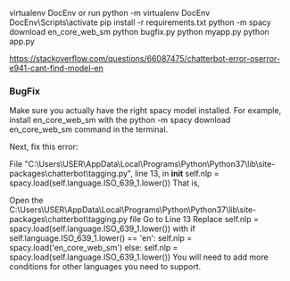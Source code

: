 virtualenv DocEnv
or run
python -m virtualenv DocEnv
DocEnv\Scripts\activate
pip install -r requirements.txt
python -m spacy download en_core_web_sm
python bugfix.py
python myapp.py
python app.py

https://stackoverflow.com/questions/66087475/chatterbot-error-oserror-e941-cant-find-model-en

###  BugFix
Make sure you actually have the right spacy model installed. For example, install en_core_web_sm with the python -m spacy download en_core_web_sm command in the terminal.

Next, fix this error:

File "C:\Users\USER\AppData\Local\Programs\Python\Python37\lib\site-packages\chatterbot\tagging.py", line 13, in __init__
    self.nlp = spacy.load(self.language.ISO_639_1.lower())
That is,

Open the C:\Users\USER\AppData\Local\Programs\Python\Python37\lib\site-packages\chatterbot\tagging.py file
Go to Line 13
Replace self.nlp = spacy.load(self.language.ISO_639_1.lower()) with
if self.language.ISO_639_1.lower() == 'en':
    self.nlp = spacy.load('en_core_web_sm')
else:
    self.nlp = spacy.load(self.language.ISO_639_1.lower())
You will need to add more conditions for other languages you need to support.
